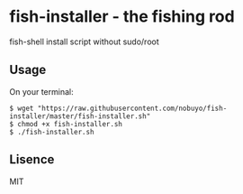 # fish-installer - the fishing rod

fish-shell install script without sudo/root

## Usage
On your terminal:

~~~
$ wget "https://raw.githubusercontent.com/nobuyo/fish-installer/master/fish-installer.sh"
$ chmod +x fish-installer.sh
$ ./fish-installer.sh
~~~

## Lisence
MIT

